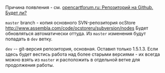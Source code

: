 Причина появления - см. [opencartforum.ru: Репозиторий на Github. Будет ли?](http://opencartforum.ru/topic/7461-%d1%80%d0%b5%d0%bf%d0%be%d0%b7%d0%b8%d1%82%d0%be%d1%80%d0%b8%d0%b9-%d0%bd%d0%b0-github-%d0%b1%d1%83%d0%b4%d0%b5%d1%82-%d0%bb%d0%b8/page__fromsearch__1)

`master` branch - копия основного SVN-репозитория ocStore http://www.assembla.com/code/ocstoreru/subversion/nodes
Будет обновляться автоматически оттуда. Из `master` изменения будут попадать в `dev` ветку.

`dev` -- git-версия репозитория, основная. Оставил только 1.5.1.3.
Если здесь будет вестись работа над более старыми версиями - их всегда можно взять из `master` и расположить в отдельной ветке для продолжения работы.
